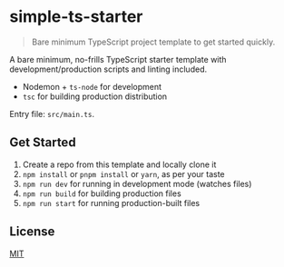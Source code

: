 # simple-ts-starter

> Bare minimum TypeScript project template to get started quickly.

A bare minimum, no-frills TypeScript starter template with development/production scripts and linting included.

- Nodemon + `ts-node` for development
- `tsc` for building production distribution

Entry file: `src/main.ts`.

## Get Started

1. Create a repo from this template and locally clone it
2. `npm install` or `pnpm install` or `yarn`, as per your taste
3. `npm run dev` for running in development mode (watches files)
4. `npm run build` for building production files
5. `npm run start` for running production-built files

## License

[MIT](LICENSE)
